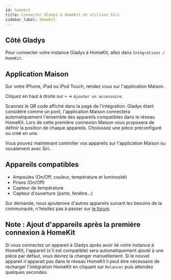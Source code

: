 ```yaml
---
id: homekit
title: Connecter Gladys à HomeKit et utilisez Siri
sidebar_label: HomeKit
---
```


## Côté Gladys

Pour connecter votre instance Gladys à HomeKit, allez dans `Intégrations / HomeKit`.

## Application Maison

Sur votre iPhone, iPad ou iPod Touch, rendez vous sur l'application Maison.

Cliquez en haut à droite sur `+` -> `Ajouter un accessoire`.

Scannez le QR code affiché dans la page de l'intégration. Gladys étant considéré comme un pont, l'application Maison connectera automatiquement l'ensemble des appareils compatibles dans le réseau HomeKit. Lors de cette première connexion Maison vous proposera de définir la position de chaque appareils. Choisissez une pièce préconfiguré ou créé en une.

Vous pouvez maintenant controller vos appareils sur l'application Maison ou vocalement avec Siri.

## Appareils compatibles

- Ampoules (On/Off, couleur, température et luminosité)
- Prises (On/Off)
- Capteur de température
- Capteur d'ouverture (porte, fenêtre...)

Sur demande, nous ajouterons d'autres appareils suivant les besoins de la communauté, n'hésitez pas à passer sur [le forum](https://community.gladysassistant.com/).

## Note : Ajout d'appareils après la première connexion à HomeKit

Si vous connectez un appareil à Gladys après avoir lié votre instance à HomeKit, l'appareil (s'il est compatible) sera automatiquement ajouté à une pièce par défaut, vous devrez la changer manuellement.
Si le nouvel appareil n'apparait pas dans le réseau HomeKit il peut être nécessaire de recharger l'intégration HomeKit en cliquant sur `Relancer` puis attendez quelques secondes.